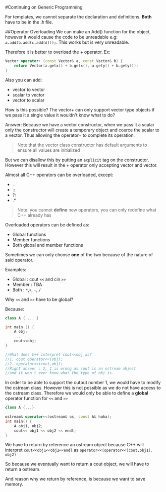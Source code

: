#Continuing on Generic Programming

For templates, we cannot separate the declaration and definitions.
**Both** have to be in the .h file.

##Operator Overloading
We can make an Add() function for the object, however it would cause
the code to be unreadable e.g: `a.add(b.add(c.add(d)));`. This works
but is very unreadable.

Therefore it is better to overload the + operator.
Ex: 
```cpp
Vector operator+ (const Vector& a, const Vector& b) {
    return Vector(a.getx() + b.getx(), a.gety() + b.gety());
}
```

Also you can add:
- vector to vector
- scalar to vector
- vector to scalar

How is this possible? The vector+ can only support vector type objects
if we pass it a single value it wouldn't know what to do?

Answer: Because we have a vector constructor, when we pass it a scalar only
the constructor will create a temporary object and coerce the scalar
to a vector. Thus allowing the operator+ to complete its operation.

>Note that the vector class constructor has default arguments to ensure all values are initialized

But we can disallow this by putting an `explicit` tag on the constructor. However this will result in the + operator
only accepting vector and vector.

Almost all C++ operators can be overloaded, except:
- .
- ::
- ?: 
- .*

>Note: you cannot **define** new operators, you can only redefine what C++ already has

Overloaded operators can be defined as:
- Global functions
- Member functions
- Both global and member functions

Sometimes we can only choose **one** of the two because of the
nature of said operator.

Examples:
- Global : cout `<<` and cin `>>`
- Member : TBA
- Both : `*`,`+`, `-`, `/`

Why `<<` and `>>` have to be global?

Because:
```cpp
class A { ... }

int main () {
    A obj;
    ...
    cout<<obj;
}

//What does C++ interpret cout<<obj as?
//1. cout.operator<<(obj);
//2. operator<<(cout,obj);
//Right answer : 2, 1 is wrong as cout is an ostream object
//and it won't ever know what the type of obj is.
```

In order to be able to support the output number 1, we would have to
modify the ostream class. However this is not possible as we do not
have access to the ostream class. Therefore we would only be able to define
a **global** operator function for `<<` and `>>`

```cpp
class A {...}
    
ostream& operator<<(ostream& os, const A& haha);
int main() {
    A obj1, obj2;
    cout<< obj1 << obj2 << endl;
}
```

We have to return by reference an ostream object because C++ will interpret
`cout<<obj1<<obj2<<endl` as `operator<<(operator<<(cout,obj1), obj2)`

So because we eventually want to return a cout object, we will have to return 
a ostream.

And reason why we return by reference, is because we want to save memory.


